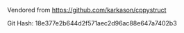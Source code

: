 Vendored from https://github.com/karkason/cppystruct

Git Hash: 18e377e2b644d2f571aec2d96ac88e647a7402b3
